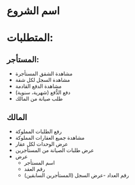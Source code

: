 # اسم الشروع
# المتطلبات:
## المستأجر: 
- مشاهدة الشقق المستأجرة
- مشاهدة السجل لكل شقة
- مشاهدة الدفع القادمة
- دفع الدُّفع (شهرية، سنوية)
- طلب صيانة من المالك

## المالك
  - رفع الطلبات المملوكة
  - مشاهدة جميع العقارات المملوكة
  - عرض الوحدات لكل عقار
  - عرض طلبات الصيانة من المستأجرين
  - عرض
    - اسم المستأجر
    - رقم العقد
    - رقم العداد
  -عرض السجل (المستأجرين السابقين)
